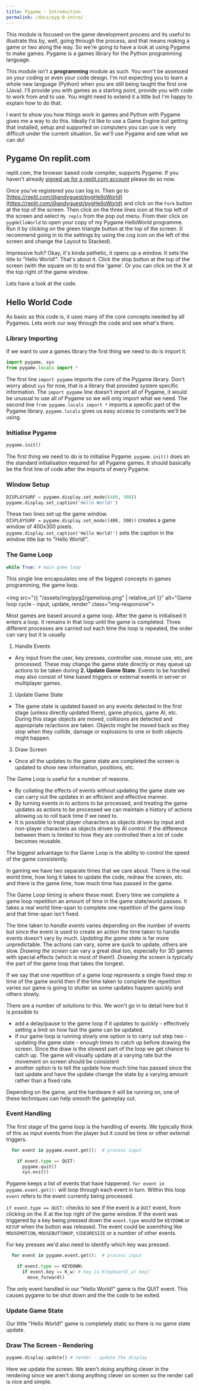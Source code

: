 ```yaml
---
title: Pygame - Introduction
permalink: /docs/pyg-0-intro/
---
```


This module is focused on the game development process and its useful to illustrate this by, well, going through the process, and that means making a game or two along the way. So we're going to have a look at using Pygame to make games. Pygame is a games library for the Python programming language.  

This module isn't a **programming** module as such. You won't be assessed on your coding or even your code design. I'm not expecting you to learn a whole new language (Python) when you are still being taught the first one (Java). I'll provide you with games as a starting point, provide you with code to work from and to use. You might need to extend it a little but I'm happy to explain how to do that.   

I want to show you how things work in games and Python with Pygame gives me a way to do this. Ideally I'd like to use a Game Engine but getting that installed, setup and supported on computers you can use is very difficult under the current situation. So we'll use Pygame and see what we can do!  

## Pygame On replit.com

replit.com, the browser based code compiler, supports Pygame. If you haven't already [signed up for a replit.com account](replit.com) please do so now.  

Once you've registered you can log in. Then go to [https://replit.com/@andyguest/pygHelloWorld](https://replit.com/@andyguest/pygHelloWorld) and click on the `Fork` button at the top of the screen. Then click on the three lines icon at the top left of the screen and select `My repls` from the pop out menu. From their click on `pygHelloWorld` to open your copy of my Pygame HelloWorld programme. Run it by clicking on the green triangle button at the top of the screen. (I recommend going in to the settings by using the cog icon on the left of the screen and change the Layout to Stacked).  

Impressive huh? Okay, it's kinda pathetic, it opens up a window. It sets the title to "Hello World!". That's about it. Click the stop button at the top of the screen (with the square on it) to end the 'game'.    Or you can click on the X at the top right of the game window.  

Lets have a look at the code.

## Hello World Code

As basic as this code is, it uses many of the core concepts needed by all Pygames. Lets work our way through the code and see what's there.

### Library Importing

If we want to use a games library the first thing we need to do is import it.  

```python
import pygame, sys
from pygame.locals import *
```
The first line `import pygame` imports the core of the Pygame library. Don't worry about `sys` for now, that is a library that provided system specific information. The `import pygame` line doesn't import all of Pygame, it would be unusual to use all of Pygame so we will only import what we need. The second line `from pygame.locals import *` imports a specific part of the Pygame library. `pygame.locals` gives us easy access to constants we'll be using.  

### Initialise Pygame
```python
pygame.init()
```
The first thing we need to do is to initialise Pygame. `pygame.init()` does an the standard initialisation required for all Pygame games. It should basically be the first line of code after the imports of every Pygame.  

### Window Setup

```python
DISPLAYSURF = pygame.display.set_mode((400, 300))
pygame.display.set_caption('Hello World!')
```
These two lines set up the game window.  
`DISPLAYSURF = pygame.display.set_mode((400, 300))` creates a game window of 400x300 pixels.  
`pygame.display.set_caption('Hello World!')` sets the caption in the window title bar to "Hello World!".  

### The Game Loop
```python
while True: # main game loop
```
This single line encapsulates one of the biggest concepts in games programming, the game loop.  
<centre>        
    <img src="{{ "/assets/img/pyg2/gameloop.png" | relative_url }}" alt="Game loop cycle - input, update, render" class="img-responsive">
</centre>

Most games are based around a game loop. After the game is initialised it enters a loop. It remains in that loop until the game is completed. Three different processes are carried out each time the loop is repeated, the order can vary but it is usually  
1. Handle Events
  * Any input from the user, key presses, controller use, mouse use, etc, are processed. These may change the game state directly or may queue up actions to be taken during **2. Update Game State**. Events to be handled may also consist of time based triggers or external events in server or multiplayer games.
2. Update Game State
  * The game state is updated based on any events detected in the first stage (unless directly updated there), game physics, game AI, etc. During this stage objects are moved, collisions are detected and appropriate re/actions are taken. Objects might be moved back so they stop when they collide, damage or explosions to one or both objects might happen.
3. Draw Screen
  * Once all the updates to the game state are completed the screen is updated to show new information, positions, etc.

The Game Loop is useful for a number of reasons.  
* By collating the effects of events without updating the game state we can carry out the updates in an efficient and effective manner.
* By turning events in to actions to be processed, and treating the game updates as actions to be processed we can maintain a history of actions allowing us to roll back time if we need to.
* It is possible to treat player characters as objects driven by input and non-player characters as objects driven by AI control. If the difference between them is limited to how they are controlled then a lot of code becomes reusable.

The biggest advantage to the Game Loop is the ability to control the speed of the game consistently. 

In gaming we have two separate times that we care about. There is the real world time, how long it takes to update the code, redraw the screen, etc. and there is the game time, how much time has passed in the game.

The Game Loop timing is where these meet. Every time we complete a game loop repetition an amount of time in the game state/world passes. It takes a real world time-span to complete one repetition of the game loop and that time-span isn't fixed.

The time taken to *handle events* varies depending on the number of events but since the event is used to create an action the time taken to handle events doesn't vary by much. *Updating the game state* is far more unpredictable. The actions can vary, some are quick to update, others are slow. *Drawing the screen* can vary a great deal too, especially for 3D games with special effects (which is most of them!). *Drawing the screen* is typically the part of the game loop that takes the longest.

If we say that one repetition of a game loop represents a single fixed step in time of the game world then if the time taken to complete the repetition varies our game is going to stutter as some updates happen quickly and others slowly.

There are a number of solutions to this. We won't go in to detail here but it is possible to 
* add a delay/pause to the game loop if it updates to quickly - effectively setting a limit on how fast the game can be updated.
* if our game loop is running slowly one option is to carry out step two - updating the game state - enough times to catch up before drawing the screen. Since the draw is the slowest part of the loop we get chance to catch up. The game will visually update at a varying rate but the movement on screen should be consistent
* another option is to tell the update how much time has passed since the last update and have the update change the state by a varying amount rather than a fixed rate.  

Depending on the game, and the hardware it will be running on, one of these techniques can help smooth the gameplay out.

### Event Handling

The first stage of the game loop is the handling of events. We typically think of this as input events from the player but it could be time or other external triggers.  

```python
  for event in pygame.event.get():  # process input

    if event.type == QUIT:
      pygame.quit()
      sys.exit()

```
Pygame keeps a list of events that have happened. `for event in pygame.event.get():` will loop through each event in turn. Within this loop `event` refers to the event currently being processed.  

`if event.type == QUIT:` checks to see if the event is a `QUIT` event, from clicking on the X at the top right of the game window. If the event was triggered by a key being pressed down the `event.type` would be `KEYDOWN` or `KEYUP` when the button was released. The event could be soemthing like `MOUSEMOTION`, `MOUSEBUTTONUP`, `VIDEORESIZE` or a number of other events. 

For key presses we'd also need to identify which key was pressed.  
```python
  for event in pygame.event.get():  # process input

    if event.type == KEYDOWN:
      if event.key == K_w: # key is K(eyboard)_w( key)
        move_forward()
```

The only event handled in our "Hello World!" game is the QUIT event. This causes pygame to be shut down and the the code to be exited.

### Update Game State

Our little "Hello World!" game is completely static so there is no game state update.

### Draw The Screen - Rendering
```python
pygame.display.update() # render - update the display
```
Here we update the screen. We aren't doing anything clever in the rendering since we aren't doing anything clever on screen so the render call is nice and simple.

